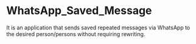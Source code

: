 # WhatsApp_Saved_Message
It is an application that sends saved repeated messages via WhatsApp to the desired person/persons without requiring rewriting.
